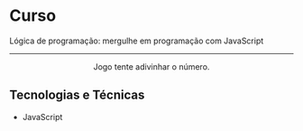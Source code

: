 # Curso 
Lógica de programação: mergulhe em programação com JavaScript
<hr>
<p align="center">Jogo tente adivinhar o número.</p>

## Tecnologias e Técnicas
* JavaScript

